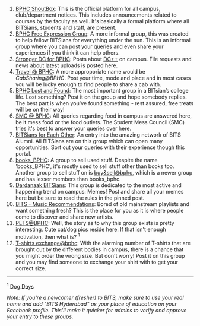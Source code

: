 <!-- TITLE: List of BPHC Related Facebook Groups -->
<!-- SUBTITLE: Other than for official communication from the institiute administration, most of the communication on campus takes place through Facebook Groups. This page gives a list of the main groups. -->

1. [BPHC ShoutBox](https://www.facebook.com/groups/bphcshoutbox): This is the official platform for all campus, club/department notices. This includes announcements related to courses by the faculty as well. It's basically a formal platform where all BITSians, students and staff, are present. 
2. [BPHC Free Expression Group](https://www.facebook.com/groups/BPHC.Free.Expression.Group/): A more informal group, this was created to help fellow BITSians for everything under the sun. This is an informal group where you can post your queries and even share your experiences if you think it can help others. 
3. [Stronger DC for BPHC](https://www.facebook.com/groups/bphcdc/?ref=group_browse_new): Posts about [DC++](/dc) on campus. File requests and news about latest uploads is posted here.
3. [Travel @ BPHC](https://www.facebook.com/groups/462587887267652/): A more approporiate name would be *CabSharing@BPHC*. Post your time, mode and place and in most cases you will be lucky enough to find people to share a cab with.
4. [BPHC Lost and Found](https://www.facebook.com/groups/188358478015925/): The most important group in a BITsian’s college life. Lost something? Post it on the group and hope somebody replies. The best part is when you've found something - rest assured, free treats will be on their way!
5. [SMC @ BPHC](https://www.facebook.com/groups/249589865080586): All queries regarding food in campus are answered here, be it mess food or the food outlets. The Student Mess Council (SMC) tries it's best to answer your queries over here.
6. [BITSians for Each Other](https://www.facebook.com/groups/bitsian): An entry into the amazing network of BITS Alumni. All BITSians are on this group which can open many opportunities. Sort out your queries with their experience though this portal.
7. [books_BPHC](https://www.facebook.com/groups/books.BPHC/): A group to sell used stuff. Despite the name 'books_BPHC', it's mostly used to sell stuff other than books too. Another group to sell stuff on is [buy&sell@bphc](https://www.facebook.com/groups/173872382801665/?ref=br_rs), which is a newer group and has lesser members than books_bphc. 
8. [Dardanaak BITSians](https://www.facebook.com/groups/dardanaakbitsians/): This group is dedicated to the most active and happening trend on campus: Memes! Post and share all your memes here but be sure to read the rules in the pinned post. 
9. [BITS - Music Recommendations](https://www.facebook.com/groups/1828332604054249/): Bored of old mainstream playlists and want something fresh? This is the place for you as it is where people come to discover and share new artists.
10. [PETS@BPHC](https://www.facebook.com/groups/petsBPHC/): Well, the story as to why this group exists is pretty interesting. Cute cat/dog pics reside here. If that isn't enough motivation, then what is? <sup>1</sup>
11. [T-shirts exchange@bphc](https://www.facebook.com/groups/151193905723197/): With the alarming number of T-shirts that are brought out by the different bodies in campus, there is a chance that you might order the wrong size. But don't worry! Post it on this group and you may find someone to exchange your shirt with to get your correct size. 

-----

<sup>1</sup> [Dog Days](https://wiki.bits-hyd.org/news/oped/dog-days)

*Note: If you're a newcomer (fresher) to BITS, make sure to use your real name and add "BITS Hyderabad" as your place of education on your Facebook profile. This'll make it quicker for admins to verify and approve your entry to these groups.*